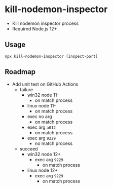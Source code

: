 # kill-nodemon-inspector

- Kill nodemon inspector process
- Required Node.js 12+

## Usage

`npx kill-nodemon-inspector [inspect-port]`

## Roadmap

- Add unit test on GitHub Actions
  - failure
    - win32 node 11-
      - on match process
    - linux node 11-
      - on match process
    - exec no arg
      - on match process
    - exec arg `a012`
      - on match process
    - exec arg `9229`
      - no match process
  - succeed
    - win32 node 12+
      - exec arg `9229`
        - on match process
    - linux node 12+
      - exec arg `9229`
        - on match process
